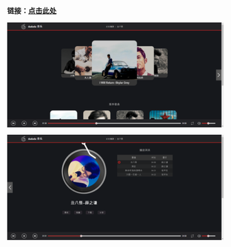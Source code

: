 ### 链接：[点击此处](https://fanyear.github.io/BaiduWebMission/dududuPlayer/music.html)
![avatar](index.png)

![avatar](player.png)
